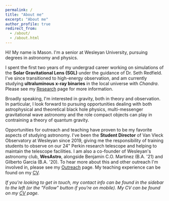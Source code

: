 ```yaml
---
permalink: /
title: "About me"
excerpt: "About me"
author_profile: true
redirect_from: 
  - /about/
  - /about.html
---
```


Hi! My name is Mason. I'm a senior at Wesleyan University, pursuing degrees in astronomy and physics.

I spent the first two years of my undergrad career working on simulations of the **Solar Gravitational Lens (SGL)** under the guidance of Dr. Seth Redfield. I've since transitioned to high-energy observation, and am currently studying **ultraluminous x-ray binaries** in the local universe with *Chandra*. Please see my [Research](mvtea.github.io/research) page for more information.

Broadly speaking, I'm interested in gravity, both in theory and observation. In particular, I look forward to pursuing opportunities dealing with both astrophysical and theoretical black hole physics, multi-messenger gravitational wave astronomy and the role compact objects can play in contraining a theory of quantum gravity.

Opportunities for outreach and teaching have proven to be my favorite aspects of studying astronomy. I've been the **Student Director** of Van Vleck Observatory at Wesleyan since 2019, giving me the responsibility of training students to observe on our 24" Perkin research telescope and helping to maintain the telescope facilities. I am also a co-founder of Wesleyan's astronomy club, **WesAstro**, alongside Benjamin C.O. Martinez (B.A. '21) and Gilberto Garcia (B.A. '20). To hear more about this and other outreach I'm involved in, please see my [Outreach](mvtea.github.io/outreach) page. My teaching experience can be found on my [CV](mvtea.github.io/cv).

*If you're looking to get in touch, my contact info can be found in the sidebar to the left (or the "Follow" button if you're on mobile). My CV can be found on my [CV](mvtea.github.io/cv) page.*
